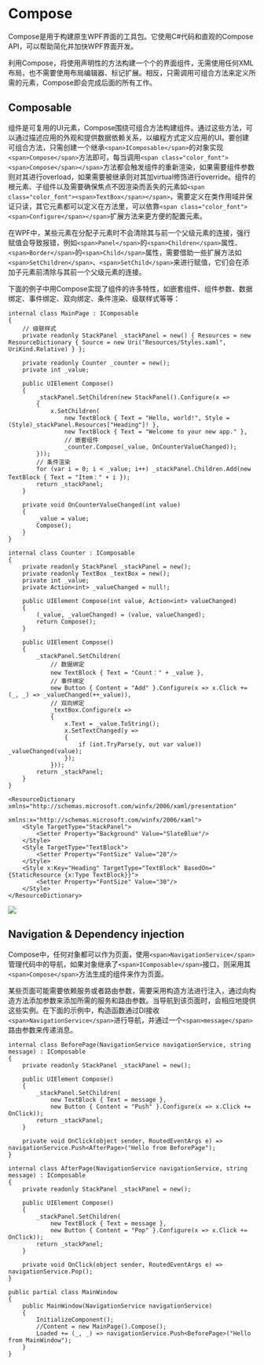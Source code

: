 # Compose

Compose是用于构建原生WPF界面的工具包。它使用C#代码和直观的Compose API，可以帮助简化并加快WPF界面开发。

利用Compose，将使用声明性的方法构建一个个的界面组件，无需使用任何XML布局，也不需要使用布局编辑器、标记扩展。相反，只需调用可组合方法来定义所需的元素，Compose即会完成后面的所有工作。

## Composable

组件是可复用的UI元素，Compose围绕可组合方法构建组件。通过这些方法，可以通过描述应用的外观和提供数据依赖关系，以编程方式定义应用的UI。要创建可组合方法，只需创建一个继承`<span>IComposable</span>`的对象实现`<span>Compose</span>`方法即可，每当调用`<span class="color_font"><span>Compose</span></span>`方法都会触发组件的重新渲染，如果需要组件参数则对其进行overload，如果需要被继承则对其加virtual修饰进行override。组件的根元素、子组件以及需要确保焦点不因渲染而丢失的元素如`<span class="color_font"><span>TextBox</span></span>`，需要定义在类作用域并保证只读，其它元素都可以定义在方法里，可以依靠`<span class="color_font"><span>Configure</span></span>`扩展方法来更方便的配置元素。

在WPF中，某些元素在分配子元素时不会清除其与前一个父级元素的连接，强行赋值会导致报错，例如`<span>Panel</span>`的`<span>Children</span>`属性、`<span>Border</span>`的`<span>Child</span>`属性，需要借助一些扩展方法如`<span>SetChildren</span>`、`<span>SetChild</span>`来进行赋值，它们会在添加子元素前清除与其前一个父级元素的连接。

下面的例子中用Compose实现了组件的许多特性，如嵌套组件、组件参数、数据绑定、事件绑定、双向绑定、条件渲染、级联样式等等：

```
internal class MainPage : IComposable
{
    // 级联样式
    private readonly StackPanel _stackPanel = new() { Resources = new ResourceDictionary { Source = new Uri("Resources/Styles.xaml", UriKind.Relative) } };

    private readonly Counter _counter = new();
    private int _value;

    public UIElement Compose()
    {
        _stackPanel.SetChildren(new StackPanel().Configure(x =>
        {
            x.SetChildren(
                new TextBlock { Text = "Hello, world!", Style = (Style)_stackPanel.Resources["Heading"]! },
                new TextBlock { Text = "Welcome to your new app." },
                // 嵌套组件
                _counter.Compose(_value, OnCounterValueChanged));
        }));
        // 条件渲染
        for (var i = 0; i < _value; i++) _stackPanel.Children.Add(new TextBlock { Text = "Item：" + i });
        return _stackPanel;
    }

    private void OnCounterValueChanged(int value)
    {
        _value = value;
        Compose();
    }
}
```

```
internal class Counter : IComposable
{
    private readonly StackPanel _stackPanel = new();
    private readonly TextBox _textBox = new();
    private int _value;
    private Action<int> _valueChanged = null!;

    public UIElement Compose(int value, Action<int> valueChanged)
    {
        (_value, _valueChanged) = (value, valueChanged);
        return Compose();
    }

    public UIElement Compose()
    {
        _stackPanel.SetChildren(
            // 数据绑定
            new TextBlock { Text = "Count：" + _value },
            // 事件绑定
            new Button { Content = "Add" }.Configure(x => x.Click += (_, _) => _valueChanged(++_value)),
            // 双向绑定
            _textBox.Configure(x =>
            {
                x.Text = _value.ToString();
                x.SetTextChanged(y =>
                {
                    if (int.TryParse(y, out var value)) _valueChanged(value);
                });
            }));
        return _stackPanel;
    }
}
```

```
<ResourceDictionary xmlns="http://schemas.microsoft.com/winfx/2006/xaml/presentation"
                    xmlns:x="http://schemas.microsoft.com/winfx/2006/xaml">
    <Style TargetType="StackPanel">
        <Setter Property="Background" Value="SlateBlue"/>
    </Style>
    <Style TargetType="TextBlock">
        <Setter Property="FontSize" Value="20"/>
    </Style>
    <Style x:Key="Heading" TargetType="TextBlock" BasedOn="{StaticResource {x:Type TextBlock}}">
        <Setter Property="FontSize" Value="30"/>
    </Style>
</ResourceDictionary>
```

![](http://www.kdocs.cn/api/v3/office/copy/L0FFOE1DQUprZ01Pb3p4VWZobEZ6TEU3MVlCb0xFV0llZzlodzdSeVRpc01YUXpsWGJPenEwbVV3bHg3UGxqVXdRL1F2K1dpSWtOcDFReDRaYlhSdmZCQzhhd2NnY2FvUU9HTUxuL1V6L3VnUEx6UjRhalpTWGpFRW1tWTJ6WEFzOEVSK25GSU4wOWt4UCtkWHVuc0ZSSW5YK2dLY3ZDemVJQ3NERmRjZmRidkxkV2dKOURSMWpITi9QZzlFc2JtVmVpRHBwc1M4M3dTVHpVaGFtaE1UNWJpLytVRkhXS2dTcmVUSDc3Rlg3Z0xtT3VYWGh1VVdlRmlRN0lzZHdkb3lYYkxSVFFrek84PQ==/attach/object/GXJIUBIAYE?)

## Navigation & Dependency injection

Compose中，任何对象都可以作为页面，使用`<span>NavigationService</span>`管理代码中的导航，如果对象继承了`<span>IComposable</span>`接口，则采用其`<span>Compose</span>`方法生成的组件来作为页面。

某些页面可能需要依赖服务或者路由参数，需要采用构造方法进行注入，通过向构造方法添加参数来添加所需的服务和路由参数。当导航到该页面时，会相应地提供这些实例。在下面的示例中，构造函数通过DI接收`<span>NavigationService</span>`进行导航，并通过一个`<span>message</span>`路由参数来传递消息。

```
internal class BeforePage(NavigationService navigationService, string message) : IComposable
{
    private readonly StackPanel _stackPanel = new();

    public UIElement Compose()
    {
        _stackPanel.SetChildren(
            new TextBlock { Text = message },
            new Button { Content = "Push" }.Configure(x => x.Click += OnClick));
        return _stackPanel;
    }

    private void OnClick(object sender, RoutedEventArgs e) => navigationService.Push<AfterPage>("Hello from BeforePage");
}
```

```
internal class AfterPage(NavigationService navigationService, string message) : IComposable
{
    private readonly StackPanel _stackPanel = new();

    public UIElement Compose()
    {
        _stackPanel.SetChildren(
            new TextBlock { Text = message },
            new Button { Content = "Pop" }.Configure(x => x.Click += OnClick));
        return _stackPanel;
    }

    private void OnClick(object sender, RoutedEventArgs e) => navigationService.Pop();
}
```

```
public partial class MainWindow
{
    public MainWindow(NavigationService navigationService)
    {
        InitializeComponent();
        //Content = new MainPage().Compose();
        Loaded += (_, _) => navigationService.Push<BeforePage>("Hello from MainWindow");
    }
}
```
